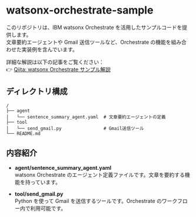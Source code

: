 # watsonx-orchestrate-sample

このリポジトリは、IBM watsonx Orchestrate を活用したサンプルコードを提供します。  
文章要約エージェントや Gmail 送信ツールなど、Orchestrate の機能を組み合わせた実装例を含んでいます。

詳細な解説は以下の記事をご覧ください：  
👉 [Qiita: watsonx Orchestrate サンプル解説](https://qiita.com/y-oakbe/items/b5eff207dc4ca70189a0)

## ディレクトリ構成

```
/
├── agent
│   └── sentence_summary_agent.yaml  # 文章要約エージェントの定義
├── tool
│   └── send_gmail.py                # Gmail送信ツール
└── README.md
```

## 内容紹介

- **agent/sentence_summary_agent.yaml**  
  watsonx Orchestrate のエージェント定義ファイルです。文章を要約する機能を持っています。

- **tool/send_gmail.py**  
  Python を使って Gmail を送信するツールです。Orchestrate のワークフロー内で利用可能です。
